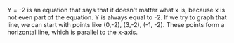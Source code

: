 Y = -2 is an equation that says that it doesn't matter
what x is, because x is not even part of the equation. Y is always equal
to -2. If we try to graph that line, we can start with points like
(0,-2), (3,-2), (-1, -2). These points form a horizontal line, which is
parallel to the x-axis.
